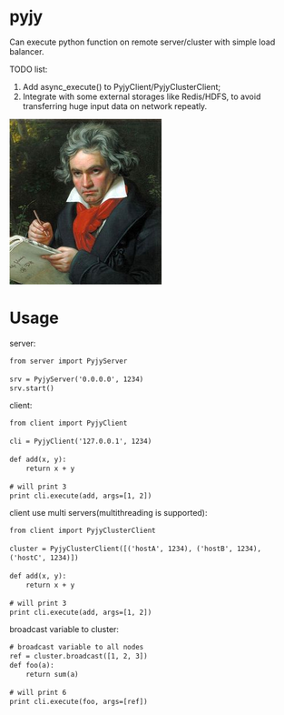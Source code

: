 # pyjy
Can execute python function on remote server/cluster with simple load balancer.

TODO list:

1. Add async_execute() to PyjyClient/PyjyClusterClient;
2. Integrate with some external storages like Redis/HDFS, to avoid transferring huge input data on network repeatly.


<img src="https://raw.githubusercontent.com/meteorx165/pyjy/master/beethoven.jpg"></img>

# Usage
server:

    from server import PyjyServer

    srv = PyjyServer('0.0.0.0', 1234)
    srv.start()
    
client:

    from client import PyjyClient
    
    cli = PyjyClient('127.0.0.1', 1234)
    
    def add(x, y):
        return x + y
    
    # will print 3
    print cli.execute(add, args=[1, 2])

client use multi servers(multithreading is supported):

    from client import PyjyClusterClient
    
    cluster = PyjyClusterClient([('hostA', 1234), ('hostB', 1234), ('hostC', 1234)])

    def add(x, y):
        return x + y
    
    # will print 3
    print cli.execute(add, args=[1, 2])
    
broadcast variable to cluster:
    
    # broadcast variable to all nodes
    ref = cluster.broadcast([1, 2, 3])
    def foo(a):
        return sum(a)
        
    # will print 6
    print cli.execute(foo, args=[ref])
